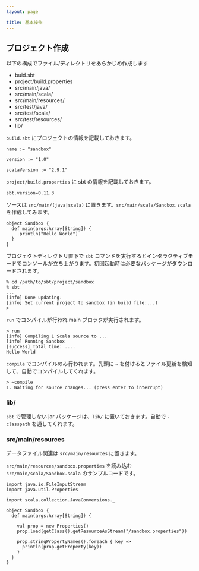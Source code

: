 ```yaml
---
layout: page

title: 基本操作
---
```


## プロジェクト作成

以下の構成でファイル/ディレクトリをあらかじめ作成します

* buid.sbt
* project/build.properties
* src/main/java/
* src/main/scala/
* src/main/resources/
* src/test/java/
* src/test/scala/
* src/test/resources/
* lib/

`build.sbt` にプロジェクトの情報を記載しておきます。

    name := "sandbox"

    version := "1.0"

    scalaVersion := "2.9.1"

`project/build.properties` に sbt の情報を記載しておきます。

    sbt.version=0.11.3

ソースは `src/main/(java|scala)` に置きます。`src/main/scala/Sandbox.scala` を作成してみます。

    object Sandbox {
      def main(args:Array[String]) {
         println("Hello World")
      }
    }

プロジェクトディレクトリ直下で `sbt` コマンドを実行するとインタラクティブモードでコンソールが立ち上がります。初回起動時は必要なパッケージがダウンロードされます。

    % cd /path/to/sbt/project/sandbox
    % sbt
    ...
    [info] Done updating.
    [info] Set current project to sandbox (in build file:...)
    >

`run` でコンパイルが行われ main ブロックが実行されます。

    > run
    [info] Compiling 1 Scala source to ...
    [info] Running Sandbox
    [success] Total time: ....
    Hello World

`compile` でコンパイルのみ行われます。先頭に `~` を付けるとファイル更新を検知して、自動でコンパイルしてくれます。

    > ~compile
    1. Waiting for source changes... (press enter to interrupt)


### lib/

`sbt` で管理しない jar パッケージは、`lib/` に置いておきます。自動で `-classpath` を通してくれます。


### src/main/resources

データファイル関連は `src/main/resources` に置きます。

`src/main/resources/sandbox.properties` を読み込む `src/main/scala/Sandbox.scala` のサンプルコードです。

    import java.io.FileInputStream
    import java.util.Properties

    import scala.collection.JavaConversions._

    object Sandbox {
      def main(args:Array[String]) {

        val prop = new Properties()
        prop.load(getClass().getResourceAsStream("/sandbox.properties"))

        prop.stringPropertyNames().foreach { key =>
          println(prop.getProperty(key))
        }
      }
    }


